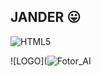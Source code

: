 ## JANDER :stuck_out_tongue:

![HTML5](https://img.shields.io/badge/html5-%23E34F26.svg?style=for-the-badge&logo=html5&logoColor=white)

![LOGO](![Fotor_AI](https://user-images.githubusercontent.com/96700574/226493949-6aab5a93-3f7b-4b9a-bc97-ebae07630fe3.png)

